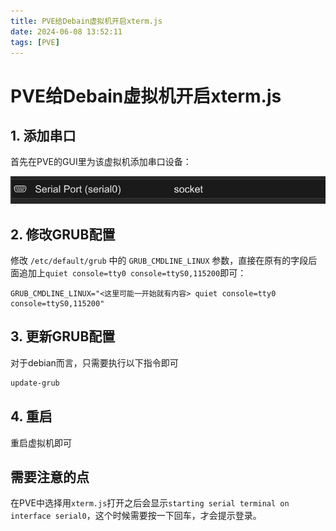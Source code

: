 ```yaml
---
title: PVE给Debain虚拟机开启xterm.js
date: 2024-06-08 13:52:11
tags: [PVE]
---
```


# PVE给Debain虚拟机开启xterm.js

## 1. 添加串口

首先在PVE的GUI里为该虚拟机添加串口设备：

![](assets/image.png)

## 2. 修改GRUB配置

修改 `/etc/default/grub` 中的 `GRUB_CMDLINE_LINUX` 参数，直接在原有的字段后面追加上`quiet console=tty0 console=ttyS0,115200`即可：

```
GRUB_CMDLINE_LINUX="<这里可能一开始就有内容> quiet console=tty0 console=ttyS0,115200"
```

## 3. 更新GRUB配置

对于debian而言，只需要执行以下指令即可

```sh
update-grub
```

## 4. 重启

重启虚拟机即可

## 需要注意的点

在PVE中选择用`xterm.js`打开之后会显示`starting serial terminal on interface serial0`，这个时候需要按一下回车，才会提示登录。

